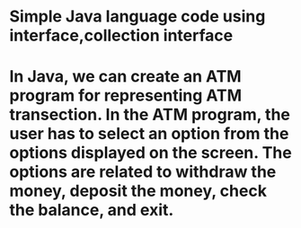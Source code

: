 <h1>Simple Java language code using interface,collection interface</h1>

<h1>In Java, we can create an ATM program for representing ATM transection. In the ATM program, the user has to select an option from the options displayed on the screen. The options are related to withdraw the money, deposit the money, check the balance, and exit.</h1>
